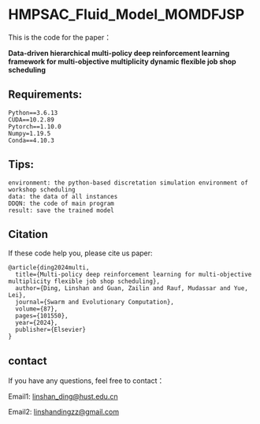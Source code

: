 # HMPSAC_Fluid_Model_MOMDFJSP
This is the code for the paper：

**Data-driven hierarchical multi-policy deep reinforcement learning framework for multi-objective multiplicity dynamic flexible job shop scheduling**

## Requirements:
```
Python==3.6.13
CUDA==10.2.89
Pytorch==1.10.0
Numpy=1.19.5
Conda==4.10.3
```
## Tips:
```
environment: the python-based discretation simulation environment of workshop scheduling
data: the data of all instances
DDQN: the code of main program
result: save the trained model
```
## Citation
If these code help you, please cite us paper:
```
@article{ding2024multi,
  title={Multi-policy deep reinforcement learning for multi-objective multiplicity flexible job shop scheduling},
  author={Ding, Linshan and Guan, Zailin and Rauf, Mudassar and Yue, Lei},
  journal={Swarm and Evolutionary Computation},
  volume={87},
  pages={101550},
  year={2024},
  publisher={Elsevier}
}
```
## contact
If you have any questions,  feel free to contact：

Email1: linshan_ding@hust.edu.cn

Email2: linshandingzz@gmail.com
